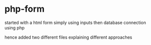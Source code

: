 # php-form

started with a html form simply using inputs 
then database connection using php 

hence added two different files explaining different approaches 

